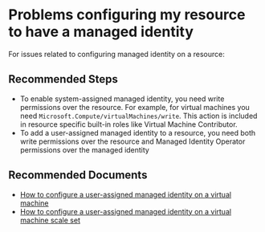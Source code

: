 <properties
	pageTitle="Problems configuring my resource to have managed identity"
	description="Problems configuring my resource to have managed identity"
	infoBubbleText="An issue was found with enabling managed identity on my resource"
	service="microsoft.azureactivedirectory"
	resource="userassignedidentities"
	authors="janelmsft"
	ms.author="janelmsft"
	displayOrder="3"
	articleId="900694e6-416d-4bbb-abbf-e206876233ab"
	diagnosticScenario=""
	selfHelpType="resource"
	supportTopicIds="32690730"
	resourceTags=""
	productPesIds="16985"
	cloudEnvironments="public, blackForest, fairfax, mooncake, usnat, ussec"
	ownershipId="AzureIdentity_Managed Identities"
/>

# Problems configuring my resource to have a managed identity

For issues related to configuring managed identity on a resource:

## **Recommended Steps**

- To enable system-assigned managed identity, you need write permissions over the resource. For example, for virtual machines you need `Microsoft.Compute/virtualMachines/write`. This action is included in resource specific built-in roles like Virtual Machine Contributor.
- To add a user-assigned managed identity to a resource, you need both write permissions over the resource and Managed Identity Operator permissions over the managed identity

## **Recommended Documents**

* [How to configure a user-assigned managed identity on a virtual machine](https://docs.microsoft.com/azure/active-directory/managed-identities-azure-resources/qs-configure-portal-windows-vm#user-assigned-managed-identity)
* [How to configure a user-assigned managed identity on a virtual machine scale set](https://docs.microsoft.com/azure/active-directory/managed-identities-azure-resources/qs-configure-portal-windows-vmss#user-assigned-managed-identity)
